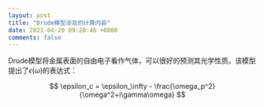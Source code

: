```yaml
---
layout: post
title: "Drude模型涉及的计算内容"
date: 2021-04-20 09:20:46 +0800
comments: false
---
```


Drude模型将金属表面的自由电子看作气体，可以很好的预测其光学性质。该模型提出了$\epsilon(\omega)$的表达式：

$$
\epsilon_c = \epsilon_\infty - \frac{\omega_p^2}{\omega^2+i\gamma\omega}
$$